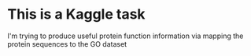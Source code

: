 # This is a Kaggle task
I'm trying to produce useful protein function information via mapping the protein sequences to the GO dataset 
